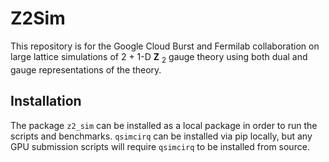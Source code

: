
# Z2Sim

This repository is for the Google Cloud Burst and Fermilab collaboration on large lattice simulations of 2 + 1-D **Z** <sub>2</sub>
gauge theory using both dual and gauge representations of the theory.

## Installation

The package `z2_sim` can be installed as a local package in order to run the scripts and benchmarks. `qsimcirq` can be installed via pip locally, but any GPU submission scripts will require `qsimcirq` to be installed from source.
